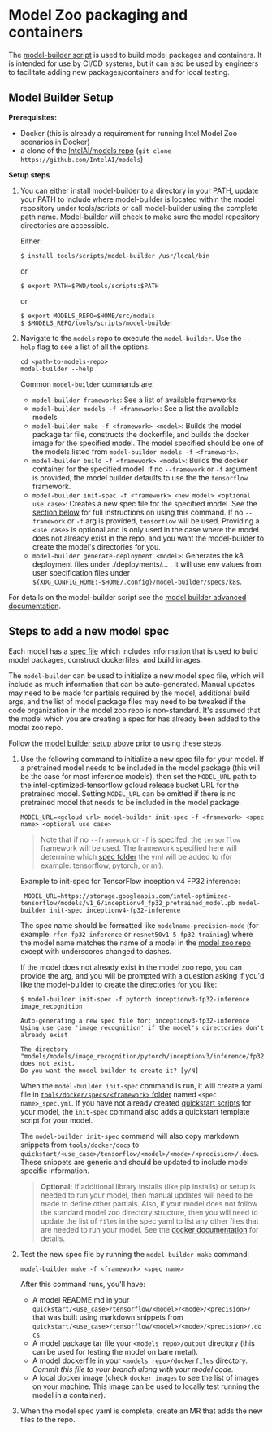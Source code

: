 # Model Zoo packaging and containers

The [model-builder script](/tools/scripts/model-builder) is used to
build model packages and containers. It is intended for use by CI/CD systems,
but it can also be used by engineers to facilitate adding new packages/containers
and for local testing.

## Model Builder Setup

**Prerequisites:**
* Docker (this is already a requirement for running Intel Model Zoo scenarios in Docker)
* a clone of the [IntelAI/models repo](https://github.com/IntelAI/models) (`git clone https://github.com/IntelAI/models`)

**Setup steps**

1. You can either install model-builder to a directory in your PATH, update your PATH to include where model-builder is located 
   within the model repository under tools/scripts or call model-builder using the complete path name. 
   Model-builder will check to make sure the model repository directories are accessible.

   Either:

   ```
   $ install tools/scripts/model-builder /usr/local/bin
   ```

   or

   ```
   $ export PATH=$PWD/tools/scripts:$PATH
   ```

   or

   ```
   $ export MODELS_REPO=$HOME/src/models
   $ $MODELS_REPO/tools/scripts/model-builder
   ```


2. Navigate to the `models` repo to execute the `model-builder`. Use the
   `--help` flag to see a list of all the options.
   ```
   cd <path-to-models-repo>
   model-builder --help
   ```

   Common `model-builder` commands are:
   * `model-builder frameworks`: See a list of available frameworks
   * `model-builder models -f <framework>`: See a list the available models
   * `model-builder make -f <framework> <model>`: Builds the model package tar file,
     constructs the dockerfile, and builds the docker image for the
     specified model. The model specified should be one of the models
     listed from `model-builder models -f <framework>`.
   * `model-builder build -f <framework> <model>`: Builds the docker
     container for the specified model. If no `--framework` or `-f`
     argument is provided, the model builder defaults to use the
     the `tensorflow` framework.
   * `model-builder init-spec -f <framework> <new model> <optional use case>`:
     Creates a new spec file for the specified model. See the
     [section below](#steps-to-add-a-new-model-spec) for full
     instructions on using this command. If no `--framework` or `-f` arg
     is provided, `tensorflow` will be used. Providing a `<use case>` is
     optional and is only used in the case where the model does not already
     exist in the repo, and you want the model-builder to create the
     model's directories for you.
   * `model-builder generate-deployment <model>`: Generates the k8 deployment files
     under ./deployments/... . It will use env values from user specification files 
     under `${XDG_CONFIG_HOME:-$HOME/.config}/model-builder/specs/k8s`.

For details on the model-builder script see the
[model builder advanced documentation](ModelBuilderAdvanced.md).

## Steps to add a new model spec

Each model has a [spec file](docker/specs) which includes information
that is used to build model packages, construct dockerfiles, and build
images.

The `model-builder` can be used to initialize a new model spec file, which
will include as much information that can be auto-generated. Manual
updates may need to be made for partials required by the model,
additional build args, and the list of model package files may need to
be tweaked if the code organization in the model zoo repo is non-standard.
It's assumed that the model which you are creating a spec for has already
been added to the model zoo repo.

Follow the [model builder setup above](#model-builder-setup) prior to
using these steps.

1. Use the following command to initialize a new spec file for your model.
   If a pretrained model needs to be included in the model package
   (this will be the case for most inference models), then set the
   `MODEL_URL` path to the intel-optimized-tensorflow gcloud release
   bucket URL for the pretrained model. Setting `MODEL_URL` can be
   omitted if there is no pretrained model that needs to be included
   in the model package.
   ```
   MODEL_URL=<gcloud url> model-builder init-spec -f <framework> <spec name> <optional use case>
   ```

   > Note that if no `--framework` or `-f` is specifed, the `tensorflow`
   > framework will be used. The framework specified here will determine
   > which [spec folder](/tools/docker/specs) the yml will be added to
   > (for example: tensorflow, pytorch, or ml).

   Example to init-spec for TensorFlow inception v4 FP32 inference:
   ```
    MODEL_URL=https://storage.googleapis.com/intel-optimized-tensorflow/models/v1_6/inceptionv4_fp32_pretrained_model.pb model-builder init-spec inceptionv4-fp32-inference
   ```

   The spec name should be formatted like `modelname-precision-mode`
   (for example: `rfcn-fp32-inference` or `resnet50v1-5-fp32-training`)
   where the model name matches the name of a model in the
   [model zoo repo](https://github.com/intelai/models)
   except with underscores changed to dashes.

   If the model does not already exist in the model zoo repo, you can
   provide the <use case> arg, and you will be prompted with a question
   asking if you'd like the model-builder to create the directories for
   you like:
   ```
   $ model-builder init-spec -f pytorch inceptionv3-fp32-inference image_recognition

   Auto-generating a new spec file for: inceptionv3-fp32-inference
   Using use case 'image_recognition' if the model's directories don't already exist

   The directory "models/models/image_recognition/pytorch/inceptionv3/inference/fp32" does not exist.
   Do you want the model-builder to create it? [y/N]
   ```

   When the `model-builder init-spec` command is run, it will create a yaml
   file in [`tools/docker/specs/<framework>` folder](docker/specs)
   named `<spec name>_spec.yml`. If you have not already created
   [quickstart scripts](https://github.com/IntelAI/models/tree/master/quickstart)
   for your model, the `init-spec` command also adds a quickstart template
   script for your model.

   The `model-builder init-spec` command will also copy markdown snippets from `tools/docker/docs`
   to `quickstart/<use_case>/tensorflow/<model>/<mode>/<precision>/.docs`. These snippets are generic and 
   should be updated to include model specific information.

   > **Optional:** If additional library installs (like pip installs) or
   > setup is needed to run your model, then manual updates will need to
   > be made to define other partials. Also, if your model does not
   > follow the standard model zoo directory structure, then you will
   > need to update the list of `files` in the spec yaml to list any
   > other files that are needed to run your model. See the
   > [docker documentation](/tools/docker/README.md) for details.

2. Test the new spec file by running the `model-builder make` command:
   ```
   model-builder make -f <framework> <spec name>
   ```
   After this command runs, you'll have:
   * A model README.md in your `quickstart/<use_case>/tensorflow/<model>/<mode>/<precision>/`
     that was built using markdown snippets from `quickstart/<use_case>/tensorflow/<model>/<mode>/<precision>/.docs`. 
   * A model package tar file your `<models repo>/output` directory
     (this can be used for testing the model on bare metal).
   * A model dockerfile in your `<models repo>/dockerfiles` directory.
     *Commit this file to your branch along with your model code.*
   * A local docker image (check `docker images` to see the list of
     images on your machine. This image can be used to locally test
     running the model in a container).

3. When the model spec yaml is complete, create an MR that adds
   the new files to the repo.
